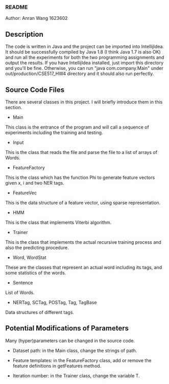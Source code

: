 ### README ###

Author: Anran Wang 1623602

## Description ##

The code is written in Java and the project can be imported into IntellijIdea. It should be successfully compiled by Java 1.8 (I think Java 1.7 is also OK) and run all the experiments for both the two programming assignments and output the results.
If you have IntellijIdea installed, just import this directory and you'll be fine. Otherwise, you can run "java com.company.Main" under out/production/CSE517_HW4 directory and it should also run perfectly.

## Source Code Files ##

There are several classes in this project. I will briefly introduce them in this section.

* Main

This class is the entrance of the program and will call a sequence of experiments including the training and testing.

* Input

This is the class that reads the file and parse the file to a list of arrays of Words.

* FeatureFactory

This is the class which has the function Phi to generate feature vectors given x, i and two NER tags.
 
* FeatureVec
 
This is the data structure of a feature vector, using sparse representation.

* HMM

This is the class that implements Viterbi algorithm.

* Trainer

This is the class that implements the actual recursive training process and also the predicting procedure.

* Word, WordStat

These are the classes that represent an actual word including its tags, and some statistics of the words.

* Sentence

List of Words.

* NERTag, SCTag, POSTag, Tag, TagBase

Data structures of different tags.

## Potential Modifications of Parameters ##

Many (hyper)parameters can be changed in the source code.

* Dataset path: in the Main class, change the strings of path.

* Feature templates: in the FeatureFactory class, add or remove the feature definitions in getFeatures method.

* Iteration number: in the Trainer class, change the variable T.

